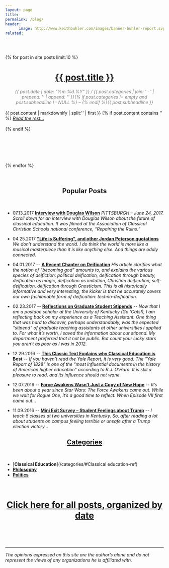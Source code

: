 ```yaml
---
layout: page
title: 
permalink: /blog/
header:
      image: http://www.keithbuhler.com/images/banner-buhler-report.svg
related: 
---
```

<br>


{% for post in site.posts limit:10 %}
<div>
<center>
<h1><font color="gray"> <a href="{{ post.url | prepend: site.baseurl }}">{{ post.title }}</a></font></h1>
<span class="time"> <font color="gray" font-size="2em"><i> {{ post.date | date: "%m.%d.%Y" }} / {{ post.categories | join: ' &middot; ' | prepend: '<span class="subheader">' | append: '</span>' }}{% if post.categories != empty and post.subheadline != NULL %} – {% endif %}{{ post.subheadline }} </i></font></span> 
</center>
<br>
{{ post.content | markdownify | split:'<!--more-->' | first }}
{% if post.content contains '<!--more-->' %}
<a href="{{ post.url | prepend: site.baseurl }}"><i>Read the rest... </i></a><br><br>
{% endif %}

</div>

<br>
<br>
<br>
<br>
<br>

{% endfor %}


<br> 


<center>
<h2> Popular Posts</h2> 
</center>
<br> 


- 07.13.2017 [**Interview with Douglas Wilson**](http://www.keithbuhler.com/classical%20education/2017/07/13/interview-douglas-wilson.html) *PITTSBURGH – June 24, 2017. Scroll down for an interview with Douglas Wilson about the future of classical education. It was filmed at the Association of Classical Christian Schools national conference, “Repairing the Ruins.”*

-  04.25.2017 [**"Life is Suffering", and other Jordan Peterson quotations**](http://www.keithbuhler.com/philosophy/2017/04/25/jordan-peterson-quotes.html) *We don’t understand the world. I do think the world is more like a musical masterpiece than it is like anything else. And things are oddly connected.*


- 04.01.2017 --  [**A Recent Chapter on Deification**](http://www.keithbuhler.com/buhlerreport/philosophy/2017/04/01/deification.html) *His article clarifies what the notion of “becoming god” amounts to, and explains the various species of deifiction: political deification, deification through beauty, deification as magic, deification as imitation, Christian deification, self-deification, deification through Gnosticism. This is all historically informative and very interesting; the kicker is that he accurately covers our own fashionable form of deification: techno-deification.*

- 02.23.2017 -- [**Reflections on Graduate Student Stipends**](http://www.keithbuhler.com/buhlerreport/philosophy/2017/02/23/Reflections-on-Philosophy-Graduate-School-Stipends.html) -- *Now that I am a postdoc scholar at the University of Kentucky (Go ‘Cats!), I am reflecting back on my experience as a Teaching Assistant. One thing that was hard to discover, perhaps understandably, was the expected “stipend” of graduate teaching assistants at other universities I applied to. For what it’s worth, I saved the information about our stipend. My department preferred that it not be public. But count your lucky stars you aren’t as poor as I was in 2012.*


- 12.29.2016 -- [**This Classic Text Explains why Classical Education is Best**](http://www.keithbuhler.com/buhlerreport/yalereport-post/) -- *If you haven’t read the Yale Report, it is very good. The “Yale Report of 1828” is one of the “most influential documents in the history of American higher education” according to R.J. O’Hara. It is still a pleasure to read, and its influence should not wane.*

- 12.07.2016 -- [**Force Awakens Wasn’t Just a Copy of New Hope**](http://www.keithbuhler.com/buhlerreport/viicopyiv) -- *It’s been about a year since Star Wars: The Force Awakens came out. While we wait for Rogue One, it’s a good time to reflect. When Episode VII first came out...*

- 11.09.2016 -- [**Mini Exit Survey – Student Feelings about Trump**](http://www.keithbuhler.com/buhlerreport/politics/2016/11/09/student-trump-feelings2.html) --  *I teach 5 classes at two universities in Kentucky. So, after reading a lot about students on campus feeling terrible or unsafe after a Trump election victory...*





<center>
<h2> <a href="/categories"> Categories </a> </h2>
</center>
<br>

* [**Classical Education**](/categories/#Classical education-ref)
* [**Philosophy**](/categories/#Philosophy-ref)
* [**Politics**](/categories/#Politics-ref)





<center>
<br>
<h1> <a href="/archive"> Click here for all posts, organized by date </a> </h1>
<br>
<br>

</center>





<br>

---

*The opinions expressed on this site are the author’s alone and do not represent the views of any organizations he is affiliated with.*

<!-- Code for posting just an excerpt (with no image) of each post. Put under heading. {% if post.excerpt %}<p class="archive__item-excerpt" itemprop="description">{{ post.excerpt | markdownify | strip_html | truncate: 160 }}</p>{% endif %}-->

